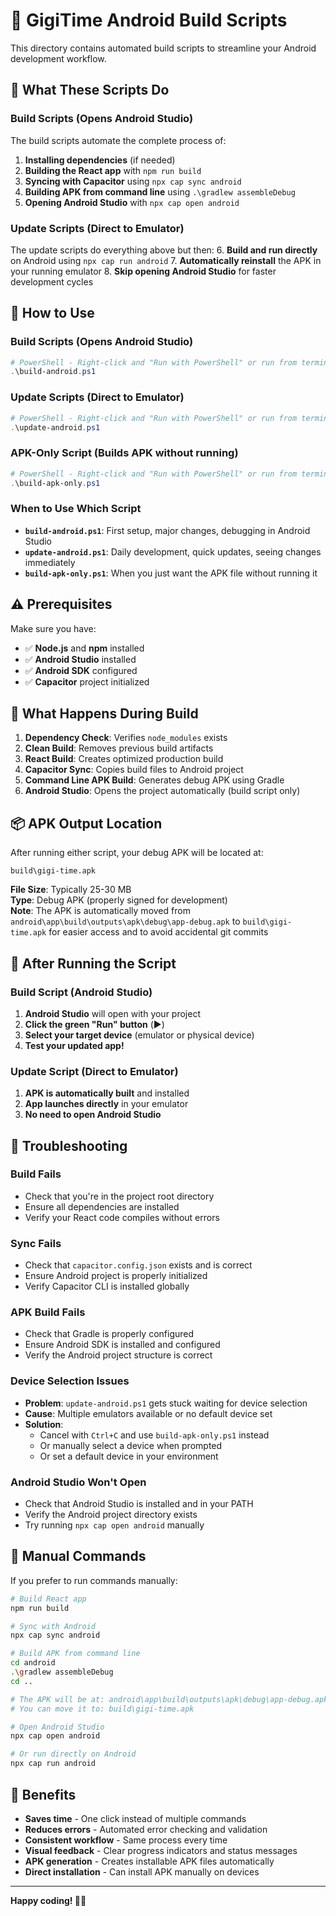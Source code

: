 # 🎵 GigiTime Android Build Scripts

This directory contains automated build scripts to streamline your Android development workflow.

## 📱 What These Scripts Do

### **Build Scripts** (Opens Android Studio)
The build scripts automate the complete process of:
1. **Installing dependencies** (if needed)
2. **Building the React app** with `npm run build`
3. **Syncing with Capacitor** using `npx cap sync android`
4. **Building APK from command line** using `.\gradlew assembleDebug`
5. **Opening Android Studio** with `npx cap open android`

### **Update Scripts** (Direct to Emulator)
The update scripts do everything above but then:
6. **Build and run directly** on Android using `npx cap run android`
7. **Automatically reinstall** the APK in your running emulator
8. **Skip opening Android Studio** for faster development cycles

## 🚀 How to Use

### **Build Scripts** (Opens Android Studio)
```powershell
# PowerShell - Right-click and "Run with PowerShell" or run from terminal:
.\build-android.ps1
```

### **Update Scripts** (Direct to Emulator)
```powershell
# PowerShell - Right-click and "Run with PowerShell" or run from terminal:
.\update-android.ps1
```

### **APK-Only Script** (Builds APK without running)
```powershell
# PowerShell - Right-click and "Run with PowerShell" or run from terminal:
.\build-apk-only.ps1
```

### **When to Use Which Script**
- **`build-android.ps1`**: First setup, major changes, debugging in Android Studio
- **`update-android.ps1`**: Daily development, quick updates, seeing changes immediately
- **`build-apk-only.ps1`**: When you just want the APK file without running it

## ⚠️ Prerequisites

Make sure you have:
- ✅ **Node.js** and **npm** installed
- ✅ **Android Studio** installed
- ✅ **Android SDK** configured
- ✅ **Capacitor** project initialized

## 🔧 What Happens During Build

1. **Dependency Check**: Verifies `node_modules` exists
2. **Clean Build**: Removes previous build artifacts
3. **React Build**: Creates optimized production build
4. **Capacitor Sync**: Copies build files to Android project
5. **Command Line APK Build**: Generates debug APK using Gradle
6. **Android Studio**: Opens the project automatically (build script only)

## 📦 APK Output Location

After running either script, your debug APK will be located at:
```
build\gigi-time.apk
```

**File Size**: Typically 25-30 MB  
**Type**: Debug APK (properly signed for development)  
**Note**: The APK is automatically moved from `android\app\build\outputs\apk\debug\app-debug.apk` to `build\gigi-time.apk` for easier access and to avoid accidental git commits

## 🎯 After Running the Script

### **Build Script** (Android Studio)
1. **Android Studio** will open with your project
2. **Click the green "Run" button** (▶️)
3. **Select your target device** (emulator or physical device)
4. **Test your updated app!**

### **Update Script** (Direct to Emulator)
1. **APK is automatically built** and installed
2. **App launches directly** in your emulator
3. **No need to open Android Studio**

## 🐛 Troubleshooting

### Build Fails
- Check that you're in the project root directory
- Ensure all dependencies are installed
- Verify your React code compiles without errors

### Sync Fails
- Check that `capacitor.config.json` exists and is correct
- Ensure Android project is properly initialized
- Verify Capacitor CLI is installed globally

### APK Build Fails
- Check that Gradle is properly configured
- Ensure Android SDK is installed and configured
- Verify the Android project structure is correct

### Device Selection Issues
- **Problem**: `update-android.ps1` gets stuck waiting for device selection
- **Cause**: Multiple emulators available or no default device set
- **Solution**: 
  - Cancel with `Ctrl+C` and use `build-apk-only.ps1` instead
  - Or manually select a device when prompted
  - Or set a default device in your environment

### Android Studio Won't Open
- Check that Android Studio is installed and in your PATH
- Verify the Android project directory exists
- Try running `npx cap open android` manually

## 📝 Manual Commands

If you prefer to run commands manually:

```bash
# Build React app
npm run build

# Sync with Android
npx cap sync android

# Build APK from command line
cd android
.\gradlew assembleDebug
cd ..

# The APK will be at: android\app\build\outputs\apk\debug\app-debug.apk
# You can move it to: build\gigi-time.apk

# Open Android Studio
npx cap open android

# Or run directly on Android
npx cap run android
```

## 🎉 Benefits

- **Saves time** - One click instead of multiple commands
- **Reduces errors** - Automated error checking and validation
- **Consistent workflow** - Same process every time
- **Visual feedback** - Clear progress indicators and status messages
- **APK generation** - Creates installable APK files automatically
- **Direct installation** - Can install APK manually on devices

---

**Happy coding! 🎵🥁**
